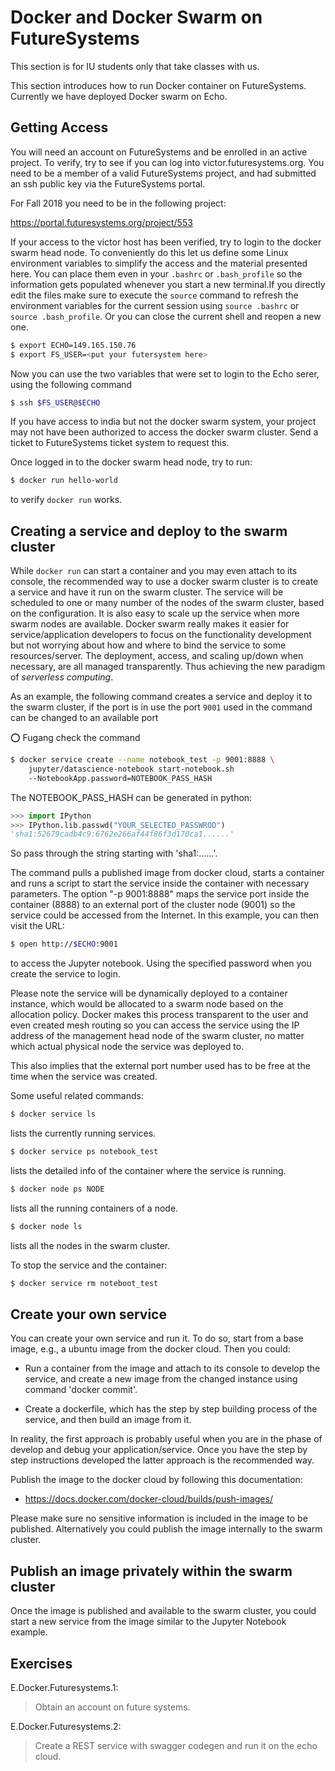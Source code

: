 # Docker and Docker Swarm on FutureSystems

This section is for IU students only that take classes with us.

This section introduces how to run Docker container on FutureSystems.
Currently we have deployed Docker swarm on Echo.

## Getting Access

You will need an account on FutureSystems and be enrolled in an active
project. To verify, try to see if you can log into
victor.futuresystems.org. You need to be a member of a valid
FutureSystems project, and had submitted an ssh public key via the
FutureSystems portal.

For Fall 2018 you need to be in the following project:

<https://portal.futuresystems.org/project/553>

If your access to the victor host has been verified, try to login to the
docker swarm head node. To conveniently do this let us define some Linux
environment variables to simplify the access and the material presented
here. You can place them even in your `.bashrc` or `.bash_profile` so
the information gets populated whenever you start a new terminal.If you 
directly edit the files make sure to execute the `source` command to refresh
 the environment variables for the current session using `source .bashrc`
or `source .bash_profile`. Or you can close the current shell and reopen a 
new one. 

```bash
$ export ECHO=149.165.150.76
$ export FS_USER=<put your futersystem here>
```

Now you can use the two variables that were set to login to the Echo serer, 
using the following command

```bash
$ ssh $FS_USER@$ECHO
```

If you have access to india but not the docker swarm system, your
project may not have been authorized to access the docker swarm cluster.
Send a ticket to FutureSystems ticket system to request this.

Once logged in to the docker swarm head node, try to run:

```bash
$ docker run hello-world
```

to verify `docker run` works.

## Creating a service and deploy to the swarm cluster

While `docker run` can start a container and you may even attach to its
console, the recommended way to use a docker swarm cluster is to create
a service and have it run on the swarm cluster. The service will be
scheduled to one or many number of the nodes of the swarm cluster, based
on the configuration. It is also easy to scale up the service when more
swarm nodes are available. Docker swarm really makes it easier for
service/application developers to focus on the functionality development
but not worrying about how and where to bind the service to some
resources/server. The deployment, access, and scaling up/down when
necessary, are all managed transparently. Thus achieving the new
paradigm of *serverless computing*.

As an example, the following command creates a service and deploy it to
the swarm cluster, if the port is in use the port `9001` used in the command
can be changed to an available port

:o: Fugang check the command

```bash
$ docker service create --name notebook_test -p 9001:8888 \
    jupyter/datascience-notebook start-notebook.sh
    --NotebookApp.password=NOTEBOOK_PASS_HASH
```
    
The NOTEBOOK_PASS_HASH can be generated in python:

```python
>>> import IPython
>>> IPython.lib.passwd("YOUR_SELECTED_PASSWROD")
'sha1:52679cadb4c9:6762e266af44f86f3d170ca1......'
```

So pass through the string starting with 'sha1:\...\...'.

The command pulls a published image from docker cloud, starts a
container and runs a script to start the service inside the container
with necessary parameters. The option "-p 9001:8888" maps the service
port inside the container (8888) to an external port of the cluster node
(9001) so the service could be accessed from the Internet. In this
example, you can then visit the URL:

```bash
$ open http://$ECHO:9001
```

to access the Jupyter notebook. Using the specified password when you
create the service to login.

Please note the service will be dynamically deployed to a container
instance, which would be allocated to a swarm node based on the
allocation policy. Docker makes this process transparent to the user and
even created mesh routing so you can access the service using the IP
address of the management head node of the swarm cluster, no matter
which actual physical node the service was deployed to.

This also implies that the external port number used has to be free at
the time when the service was created.

Some useful related commands:

```bash
$ docker service ls
```

lists the currently running services.

```bash
$ docker service ps notebook_test
```

lists the detailed info of the container where the service is running.

```bash
$ docker node ps NODE
```

lists all the running containers of a node.

```bash
$ docker node ls
```

lists all the nodes in the swarm cluster.

To stop the service and the container:

```bash
$ docker service rm noteboot_test
```

## Create your own service

You can create your own service and run it. To do so, start from a base
image, e.g., a ubuntu image from the docker cloud. Then you could:

-   Run a container from the image and attach to its console to develop
    the service, and create a new image from the changed instance using
    command 'docker commit'.

-   Create a dockerfile, which has the step by step building process of
    the service, and then build an image from it.

In reality, the first approach is probably useful when you are in the
phase of develop and debug your application/service. Once you have the
step by step instructions developed the latter approach is the
recommended way.

Publish the image to the docker cloud by following this documentation:

* <https://docs.docker.com/docker-cloud/builds/push-images/>

Please make sure no sensitive information is included in the image to be
published. Alternatively you could publish the image internally to the
swarm cluster.

## Publish an image privately within the swarm cluster

Once the image is published and available to the swarm cluster, you
could start a new service from the image similar to the Jupyter Notebook
example.

## Exercises

E.Docker.Futuresystems.1:

> Obtain an account on future systems.

E.Docker.Futuresystems.2:

> Create a REST service with swagger codegen and run it on the echo cloud.
